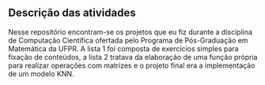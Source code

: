 ## Descrição das atividades
Nesse repositório encontram-se os projetos que eu fiz durante a disciplina de Computação Científica ofertada pelo Programa de Pós-Graduação em Matemática da UFPR.
A lista 1 foi composta de exercícios simples para fixação de conteúdos, a lista 2 tratava da elaboração de uma função própria para realizar operações com matrizes e o projeto final era a implementação de um modelo KNN. 
